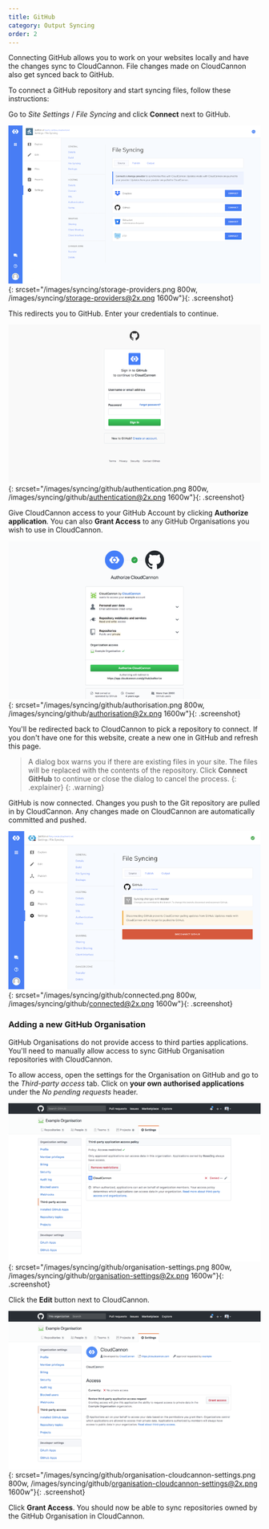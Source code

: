 ```yaml
---
title: GitHub
category: Output Syncing
order: 2
---
```


Connecting GitHub allows you to work on your websites locally and have the changes sync to CloudCannon. File changes made on CloudCannon also get synced back to GitHub.

To connect a GitHub repository and start syncing files, follow these instructions:

Go to *Site Settings* / *File Syncing* and click **Connect** next to GitHub.

![Storage Providers interface](/images/syncing/storage-providers.png){: srcset="/images/syncing/storage-providers.png 800w, /images/syncing/storage-providers@2x.png 1600w"}{: .screenshot}

This redirects you to GitHub. Enter your credentials to continue.

![GitHub authentication](/images/syncing/github/authentication.png){: srcset="/images/syncing/github/authentication.png 800w, /images/syncing/github/authentication@2x.png 1600w"}{: .screenshot}

Give CloudCannon access to your GitHub Account by clicking **Authorize application**. You can also **Grant Access** to any GitHub Organisations you wish to use in CloudCannon.

![GitHub authorisation](/images/syncing/github/authorisation.png){: srcset="/images/syncing/github/authorisation.png 800w, /images/syncing/github/authorisation@2x.png 1600w"}{: .screenshot}

You'll be redirected back to CloudCannon to pick a repository to connect. If you don't have one for this website, create a new one in GitHub and refresh this page.

> A dialog box warns you if there are existing files in your site. The files will be replaced with the contents of the repository. Click **Connect GitHub** to continue or close the dialog to cancel the process.
{: .explainer}
{: .warning}

GitHub is now connected. Changes you push to the Git repository are pulled in by CloudCannon. Any changes made on CloudCannon are automatically committed and pushed.

![Storage Providers interface with GitHub connected](/images/syncing/github/connected.png){: srcset="/images/syncing/github/connected.png 800w, /images/syncing/github/connected@2x.png 1600w"}{: .screenshot}


### Adding a new GitHub Organisation

GitHub Organisations do not provide access to third parties applications. You'll need to manually allow access to sync GitHub Organisation repositories with CloudCannon.

To allow access, open the settings for the Organisation on GitHub and go to the *Third-party access* tab. Click on **your own authorised applications** under the *No pending requests* header.

![GitHub Organisation settings](/images/syncing/github/organisation-settings.png){: srcset="/images/syncing/github/organisation-settings.png 800w, /images/syncing/github/organisation-settings@2x.png 1600w"}{: .screenshot}

Click the **Edit** button next to CloudCannon.

![GitHub Organisation settings for CloudCannon](/images/syncing/github/organisation-cloudcannon-settings.png){: srcset="/images/syncing/github/organisation-cloudcannon-settings.png 800w, /images/syncing/github/organisation-cloudcannon-settings@2x.png 1600w"}{: .screenshot}

Click **Grant Access**. You should now be able to sync repositories owned by the GitHub Organisation in CloudCannon.
